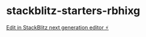 # stackblitz-starters-rbhixg

[Edit in StackBlitz next generation editor ⚡️](https://stackblitz.com/~/github.com/Johathan29/stackblitz-starters-rbhixg)